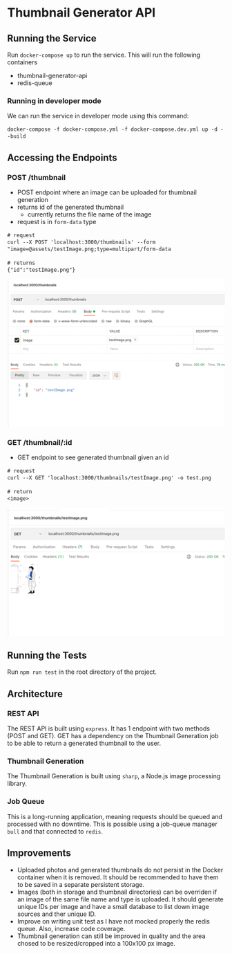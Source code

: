 # Thumbnail Generator API

## Running the Service

Run `docker-compose up` to run the service. This will run the following containers

- thumbnail-generator-api
- redis-queue

### Running in developer mode

We can run the service in developer mode using this command:

```
docker-compose -f docker-compose.yml -f docker-compose.dev.yml up -d --build
```

## Accessing the Endpoints

### POST /thumbnail

- POST endpoint where an image can be uploaded for thumbnail generation
- returns id of the generated thumbnail
  - currently returns the file name of the image
- request is in `form-data` type

```
# request
curl --X POST 'localhost:3000/thumbnails' --form "image=@assets/testImage.png;type=multipart/form-data

# returns
{"id":"testImage.png"}
```

![POST postman](./docs/POST.png)

### GET /thumbnail/:id

- GET endpoint to see generated thumbnail given an id

```
# request
curl --X GET 'localhost:3000/thumbnails/testImage.png' -o test.png

# return
<image>
```

![GET postman](./docs/GET.png)

## Running the Tests

Run `npm run test` in the root directory of the project.

## Architecture

### REST API

The REST API is built using `express`. It has 1 endpoint with two methods (POST and GET). GET has a dependency on the Thumbnail Generation job to be able to return a generated thumbnail to the user.

### Thumbnail Generation

The Thumbnail Generation is built using `sharp`, a Node.js image processing library.

### Job Queue

This is a long-running application, meaning requests should be queued and processed with no downtime. This is possible using a job-queue manager `bull` and that connected to `redis`.

## Improvements

- Uploaded photos and generated thumbnails do not persist in the Docker container when it is removed. It should be recommended to have them to be saved in a separate persistent storage.
- Images (both in storage and thumbnail directories) can be overriden if an image of the same file name and type is uploaded. It should generate unique IDs per image and have a small database to list down image sources and ther unique ID.
- Improve on writing unit test as I have not mocked properly the redis queue. Also, increase code coverage.
- Thumbnail generation can still be improved in quality and the area chosed to be resized/cropped into a 100x100 px image.
